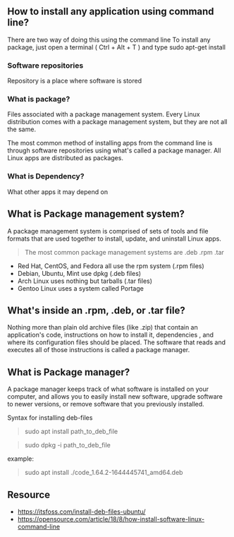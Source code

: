 ## How to install any application using command line?
There are two way of doing this using the command line
To install any package, just open a terminal ( Ctrl + Alt + T ) and type sudo apt-get install <package name> 
  
### Software repositories
Repository is a place where software is stored

### What is package?
Files associated with a package management system. Every Linux distribution comes with a package management system, but they are not all the same.
  
The most common method of installing apps from the command line is through software repositories using what's called a package manager. All Linux apps are distributed as packages.
 
### What is Dependency?
What other apps it may depend on
  
## What is Package management system?
A package management system is comprised of sets of tools and file formats that are used together to install, update, and uninstall Linux apps.
  
> The most common package management systems are .deb .rpm .tar
  
* Red Hat, CentOS, and Fedora all use the rpm system (.rpm files)
* Debian, Ubuntu, Mint use dpkg (.deb files)
* Arch Linux uses nothing but tarballs (.tar files)
* Gentoo Linux uses a system called Portage
  
## What's inside an .rpm, .deb, or .tar file?
Nothing more than plain old archive files (like .zip) that contain an application's code, instructions on how to install it, dependencies , and where its configuration files should be placed. The software that reads and executes all of those instructions is called a package manager.
  
## What is Package manager?
A package manager keeps track of what software is installed on your computer, and allows you to easily install new software, upgrade software to newer versions, or remove software that you previously installed.
  
  
Syntax for installing deb-files

> sudo apt install path_to_deb_file

> sudo dpkg -i path_to_deb_file

example:
> sudo apt install ./code_1.64.2-1644445741_amd64.deb


## Resource
* https://itsfoss.com/install-deb-files-ubuntu/
* https://opensource.com/article/18/8/how-install-software-linux-command-line
